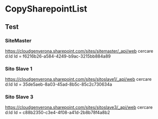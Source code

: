 # CopySharepointList


## Test
### SiteMaster
https://cloudgenverona.sharepoint.com/sites/sitemaster/_api/web cercare d:Id
Id = f6216b26-a584-4249-b9ac-3215bb884a89

### Sito Slave 1
https://cloudgenverona.sharepoint.com/sites/sitoslave1/_api/web cercare d:Id
Id = 35de5aeb-8a03-45ad-8b5c-85c2c730634a

### Sito Slave 3
https://cloudgenverona.sharepoint.com/sites/sitoslave3/_api/web cercare d:Id
Id = c88b2350-c3e4-4f08-a41d-2b8b78f4a8b2
